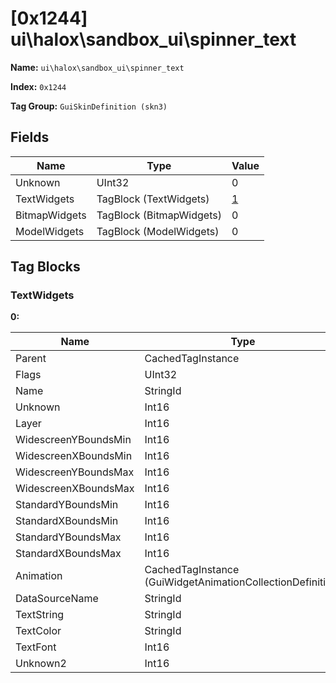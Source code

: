 # [0x1244] ui\halox\sandbox_ui\spinner_text

**Name:** ```ui\halox\sandbox_ui\spinner_text```

**Index:** ```0x1244```

**Tag Group:** ```GuiSkinDefinition (skn3)```

## Fields

Name	| Type	| Value
---	|---	|---	|
Unknown	|UInt32	|0
TextWidgets	|TagBlock (TextWidgets)	|[1](#textwidgets)
BitmapWidgets	|TagBlock (BitmapWidgets)	|0
ModelWidgets	|TagBlock (ModelWidgets)	|0


## Tag Blocks

### TextWidgets

**0:**

Name	| Type	| Value
---	|---	|---	|
Parent	|CachedTagInstance	|null
Flags	|UInt32	|65672
Name	|StringId	|
Unknown	|Int16	|0
Layer	|Int16	|0
WidescreenYBoundsMin	|Int16	|2
WidescreenXBoundsMin	|Int16	|0
WidescreenYBoundsMax	|Int16	|32
WidescreenXBoundsMax	|Int16	|140
StandardYBoundsMin	|Int16	|0
StandardXBoundsMin	|Int16	|0
StandardYBoundsMax	|Int16	|0
StandardXBoundsMax	|Int16	|0
Animation	|CachedTagInstance (GuiWidgetAnimationCollectionDefinition)	|[[0x1245] ui\halox\start_menu\panes\common\spinner\spinner](../GuiWidgetAnimationCollectionDefinition/1245.md)
DataSourceName	|StringId	|
TextString	|StringId	|name
TextColor	|StringId	|
TextFont	|Int16	|1
Unknown2	|Int16	|0


